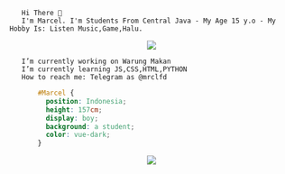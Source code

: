        Hi There 👋
       I'm Marcel. I'm Students From Central Java - My Age 15 y.o - My Hobby Is: Listen Music,Game,Halu.

<p align="center">
<a href="https://www.mrclfd.tk/">
  <img align="center" src="https://github-readme-stats.vercel.app/api/pin/?username=kenzmobal&repo=mrclfd.tk&theme=gotham" />
</a>

       I’m currently working on Warung Makan
       I’m currently learning JS,CSS,HTML,PYTHON
       How to reach me: Telegram as @mrclfd

```css
       #Marcel { 
         position: Indonesia; 
         height: 157cm; 
         display: boy; 
         background: a student; 
         color: vue-dark;
       }
```

<p align="center">
<img align="center" src="https://github-readme-stats.vercel.app/api?username=kenzmobal&&show_icons=true&&custom_title=@mrclfd Github Stats&&theme=vue" />
